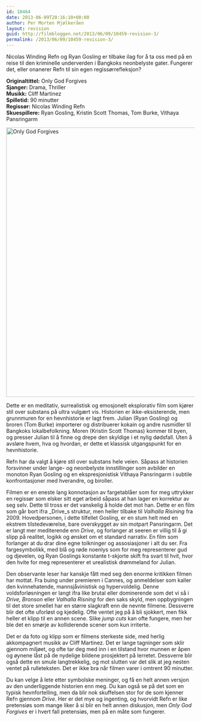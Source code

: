 ```yaml
---
id: 10464
date: 2013-06-09T20:16:10+00:00
author: Per Morten Mjølkeråen
layout: revision
guid: http://filmbloggen.net/2013/06/09/10459-revision-3/
permalink: /2013/06/09/10459-revision-3/
---
```

Nicolas Winding Refn og Ryan Gosling er tilbake ilag for å ta oss med på en reise til den kriminelle underverden i Bangkoks neonbelyste gater. Fungerer det, eller onanerer Refn til sin egen regissørrefleksjon? 

**Originaltittel:** Only God Forgives  
**Sjanger:** Drama, Thriller  
**Musikk:** Cliff Martinez  
**Spilletid:** 90 minutter  
**Regissør:** Nicolas Winding Refn  
**Skuespillere:** Ryan Gosling, Kristin Scott Thomas, Tom Burke, Vithaya Pansringarm

[<img src="http://filmbloggen.net/wp-content/uploads/2013/06/Only-God-Forgives1.jpg" alt="Only God Forgives" width="1080" height="720" class="alignnone size-full wp-image-10461" />](http://filmbloggen.net/wp-content/uploads/2013/06/Only-God-Forgives1.jpg)

Dette er en meditativ, surrealistisk og emosjonelt eksplorativ film som kjører stil over substans på ultra vulgært vis. Historien er ikke-eksisterende, men grunnmuren for en hevnhistorie er lagt frem. Julian (Ryan Gosling) og broren (Tom Burke) importerer og distribuerer kokain og andre rusmidler til Bangkoks lokalbefolkning. Moren (Kristin Scott Thomas) kommer til byen, og presser Julian til å finne og drepe den skyldige i et nylig dødsfall. Uten å avsløre hvem, hva og hvordan, er dette et klassisk utgangspunkt for en hevnhistorie.

Refn har da valgt å kjøre stil over substans hele veien. Såpass at historien forsvinner under lange- og neonbelyste innstillinger som avbilder en monoton Ryan Gosling og en ekspresjonistisk Vithaya Pansringarm i subtile konfrontasjoner med hverandre, og biroller.

Filmen er en eneste lang konnotasjon av fargetablåer som for meg uttrykker en regissør som elsker sitt eget arbeid såpass at han lager en korrektur av seg selv. Dette til tross er det vanskelig å holde det mot han. Dette er en film som går bort ifra _Drive_s struktur, men heller tilbake til _Valhalla Risining_ fra 2009. Hovedpersonen, i dette tilfellet Gosling, er en stum helt med en ekstrem tilstedeværelse, bare overskygget av sin motpart Pansringarm. Det er langt mer mediterende enn _Drive_, og forlanger at seeren er villig til å gi slipp på realitet, logikk og ønsket om et standard narrativ. En film som forlanger at du drar dine egne tolkninger og assosiasjoner i alt du ser. Fra fargesymbolikk, med blå og røde noenlys som for meg representerer gud og djevelen, og Ryan Goslings konstante t-skjorte skift fra svart til hvit, hvor den hvite for meg representerer et urealistisk drømmeland for Julian.

Den observante leser har kanskje fått med seg den enorme kritikken filmen har mottat. Fra buing under premieren i Cannes, og anmeldelser som kaller den kvinnehatende, mannsjåvinistisk og hypervoldelig. Denne voldsforløsningen er langt ifra like brutal eller dominerende som det vi så i _Drive, Bronson_ eller _Valhalla Risning_ for den saks skyld, men oppbygningen til det store smellet har en større slagkraft enn de nevnte filmene. Dessverre blir det ofte uforløst og kjedelig. Ofte ventet jeg på å bli sjokkert, men fikk heller et klipp til en annen scene. Slike _jump cuts_ kan ofte fungere, men her ble det en smørje av kolliderende scener som kun irriterte.

Det er da foto og klipp som er filmens sterkeste side, med herlig akkompagnert musikk av Cliff Martinez. Det er lange tagninger som sklir gjennom miljøet, og ofte tar deg med inn i en tilstand hvor munnen er åpen og øynene låst på de nydelige bildene prosjektert på lerretet. Dessverre blir også dette en smule langtrekkelig, og mot slutten var det slik at jeg nesten ventet på rulleteksten. Det er ikke bra når filmen varer i omtrent 90 minutter.

Du kan velge å lete etter symbolske meninger, og få en helt annen versjon av den underliggende historien enn meg. Du kan også se på det som en typisk hevnfortelling, men da blir nok skuffelsen stor for de som kjenner Refn gjennom _Drive_. Her er det mye og ingenting, og hvorvidt Refn er like pretensiøs som mange liker å si blir en helt annen diskusjon, men _Only God Forgives_ er i hvert fall pretensiøs, men på en måte som fungerer.